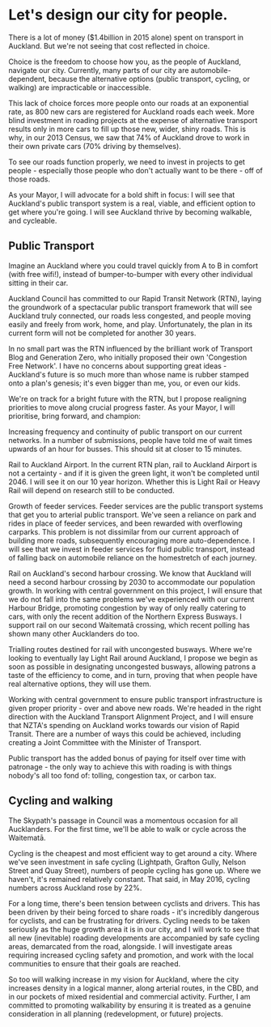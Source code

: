# Let's design our city for people.

There is a lot of money ($1.4billion in 2015 alone) spent on transport in Auckland. But we're not seeing that cost reflected in choice.

Choice is the freedom to choose how you, as the people of Auckland, navigate our city. Currently, many parts of our city are automobile-dependent, because the alternative options (public transport, cycling, or walking) are impracticable or inaccessible.

This lack of choice forces more people onto our roads at an exponential rate, as 800 new cars are registered for Auckland roads each week. More blind investment in roading projects at the expense of alternative transport results only in more cars to fill up those new, wider, shiny roads. This is why, in our 2013 Census, we saw that 74% of Auckland drove to work in their own private cars (70% driving by themselves).

To see our roads function properly, we need to invest in projects to get people - especially those people who don't actually want to be there - off of those roads.

As your Mayor, I will advocate for a bold shift in focus: I will see that Auckland's public transport system is a real, viable, and efficient option to get where you're going. I will see Auckland thrive by becoming walkable, and cycleable.

## Public Transport
Imagine an Auckland where you could travel quickly from A to B in comfort (with free wifi!), instead of bumper-to-bumper with every other individual sitting in their car.

Auckland Council has committed to our Rapid Transit Network (RTN), laying the groundwork of a spectacular public transport framework that will see Auckland truly connected, our roads less congested, and people moving easily and freely from work, home, and play. Unfortunately, the plan in its current form will not be completed for another 30 years.

In no small part was the RTN influenced by the brilliant work of Transport Blog and Generation Zero, who initially proposed their own 'Congestion Free Network'. I have no concerns about supporting great ideas - Auckland's future is so much more than whose name is rubber stamped onto a plan's genesis; it's even bigger than me, you, or even our kids.

We're on track for a bright future with the RTN, but I propose realigning priorities to move along crucial progress faster. As your Mayor, I will prioritise, bring forward, and champion:

Increasing frequency and continuity of public transport on our current networks. In a number of submissions, people have told me of wait times upwards of an hour for busses. This should sit at closer to 15 minutes.

Rail to Auckland Airport. In the current RTN plan, rail to Auckland Airport is not a certainty - and if it is given the green light, it won't be completed until 2046. I will see it on our 10 year horizon. Whether this is Light Rail or Heavy Rail will depend on research still to be conducted.

Growth of feeder services. Feeder services are the public transport systems that get you to arterial public transport. We've seen a reliance on park and rides in place of feeder services, and been rewarded with overflowing carparks. This problem is not dissimilar from our current approach of building more roads, subsequently encouraging more auto-dependence. I will see that we invest in feeder services for fluid public transport, instead of falling back on automobile reliance on the homestretch of each journey.

Rail on Auckland's second harbour crossing. We know that Auckland will need a second harbour crossing by 2030 to accommodate our population growth. In working with central government on this project, I will ensure that we do not fall into the same problems we've experienced with our current Harbour Bridge, promoting congestion by way of only really catering to cars, with only the recent addition of the Northern Express Busways. I support rail on our second Waitematā crossing, which recent polling has shown many other Aucklanders do too.

Trialling routes destined for rail with uncongested busways. Where we're looking to eventually lay Light Rail around Auckland, I propose we begin as soon as possible in designating uncongested busways, allowing patrons a taste of the efficiency to come, and in turn, proving that when people have real alternative options, they will use them.

Working with central government to ensure public transport infrastructure is given proper priority - over and above new roads. We're headed in the right direction with the Auckland Transport Alignment Project, and I will ensure that NZTA's spending on Auckland works towards our vision of Rapid Transit. There are a number of ways this could be achieved, including creating a Joint Committee with the Minister of Transport.

Public transport has the added bonus of paying for itself over time with patronage - the only way to achieve this with roading is with things nobody's all too fond of: tolling, congestion tax, or carbon tax.

## Cycling and walking

The Skypath's passage in Council was a momentous occasion for all Aucklanders. For the first time, we'll be able to walk or cycle across the Waitematā.

Cycling is the cheapest and most efficient way to get around a city. Where we've seen investment in safe cycling (Lightpath, Grafton Gully, Nelson Street and Quay Street), numbers of people cycling has gone up. Where we haven't, it's remained relatively constant. That said, in May 2016, cycling numbers across Auckland rose by 22%.

For a long time, there's been tension between cyclists and drivers. This has been driven by their being forced to share roads - it's incredibly dangerous for cyclists, and can be frustrating for drivers. Cycling needs to be taken seriously as the huge growth area it is in our city, and I will work to see that all new (inevitable) roading developments are accompanied by safe cycling areas, demarcated from the road, alongside. I will investigate areas requiring increased cycling safety and promotion, and work with the local communities to ensure that their goals are reached.

So too will walking increase in my vision for Auckland, where the city increases density in a logical manner, along arterial routes, in the CBD, and in our pockets of mixed residential and commercial activity. Further, I am committed to promoting walkability by ensuring it is treated as a genuine consideration in all planning (redevelopment, or future) projects.
